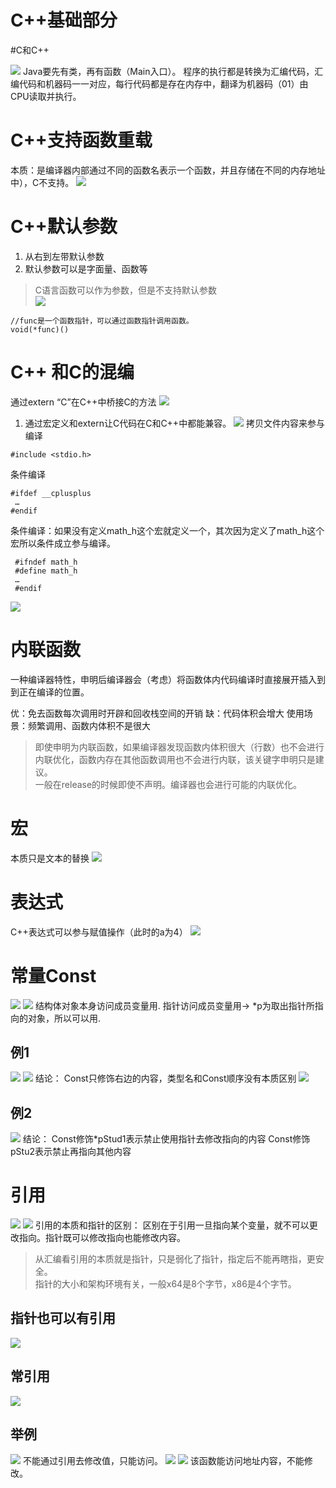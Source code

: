 # C++基础部分
#C和C++

![](C++%E5%9F%BA%E7%A1%80%E9%83%A8%E5%88%86/C2EF0D16-8B41-4699-B9E0-64B0BF46443A.png)
Java要先有类，再有函数（Main入口）。
程序的执行都是转换为汇编代码，汇编代码和机器码一一对应，每行代码都是存在内存中，翻译为机器码（01）由CPU读取并执行。

# C++支持函数重载
本质：是编译器内部通过不同的函数名表示一个函数，并且存储在不同的内存地址中），C不支持。
![](C++%E5%9F%BA%E7%A1%80%E9%83%A8%E5%88%86/5CCB2957-E965-43A9-BF29-722609947FF7.png)

# C++默认参数
1. 从右到左带默认参数
2. 默认参数可以是字面量、函数等

> C语言函数可以作为参数，但是不支持默认参数  
![](C++%E5%9F%BA%E7%A1%80%E9%83%A8%E5%88%86/52818177-5ECA-48B9-96A5-424C0CDF866F.png)
```
//func是一个函数指针，可以通过函数指针调用函数。
void(*func)()
```

# C++ 和C的混编
通过extern “C”在C++中桥接C的方法
![](C++%E5%9F%BA%E7%A1%80%E9%83%A8%E5%88%86/30F2040C-F68B-4C97-96AE-E2B42526D2F1.png)

1. 通过宏定义和extern让C代码在C和C++中都能兼容。
![](C++%E5%9F%BA%E7%A1%80%E9%83%A8%E5%88%86/5726B4A9-A141-4134-A17E-B02D0F7C35CD.png)
拷贝文件内容来参与编译
```
#include <stdio.h>
```
条件编译
```
#ifdef __cplusplus
 …
#endif
```
条件编译：如果没有定义math_h这个宏就定义一个，其次因为定义了math_h这个宏所以条件成立参与编译。
```
 #ifndef math_h
 #define math_h
 …
 #endif
```

![](C++%E5%9F%BA%E7%A1%80%E9%83%A8%E5%88%86/A574C588-ABBC-4A66-9C7D-AE0E3D90F6E8.png)

# 内联函数
一种编译器特性，申明后编译器会（考虑）将函数体内代码编译时直接展开插入到到正在编译的位置。

优：免去函数每次调用时开辟和回收栈空间的开销
缺：代码体积会增大
使用场景：频繁调用、函数内体积不是很大

> 即使申明为内联函数，如果编译器发现函数内体积很大（行数）也不会进行内联优化，函数内存在其他函数调用也不会进行内联，该关键字申明只是建议。  
> 一般在release的时候即使不声明。编译器也会进行可能的内联优化。  

# 宏
本质只是文本的替换
![](C++%E5%9F%BA%E7%A1%80%E9%83%A8%E5%88%86/9D6B2C76-D5F7-474E-AF21-AC49917C3452.png)

# 表达式
C++表达式可以参与赋值操作（此时的a为4）
![](C++%E5%9F%BA%E7%A1%80%E9%83%A8%E5%88%86/ACCEF126-6843-40FC-B218-8B763AE98331.png)

# 常量Const
![](C++%E5%9F%BA%E7%A1%80%E9%83%A8%E5%88%86/71072049-3AE4-4EF2-9F6C-88A1C4EFA4DF.png)
![](C++%E5%9F%BA%E7%A1%80%E9%83%A8%E5%88%86/DE25E4DD-942F-4DC8-BB9F-2411AE5E42A4.png)
结构体对象本身访问成员变量用.
指针访问成员变量用->
*p为取出指针所指向的对象，所以可以用.

## 例1
![](C++%E5%9F%BA%E7%A1%80%E9%83%A8%E5%88%86/7861A433-B7FA-47AB-B095-14CDD5D162AB.png)
![](C++%E5%9F%BA%E7%A1%80%E9%83%A8%E5%88%86/A3E1B5C6-C33E-4AF2-9145-883ABBF6D652.png)
结论：
Const只修饰右边的内容，类型名和Const顺序没有本质区别
![](C++%E5%9F%BA%E7%A1%80%E9%83%A8%E5%88%86/7C911A49-8117-4046-8063-FCA609D944E3.png)

## 例2
![](C++%E5%9F%BA%E7%A1%80%E9%83%A8%E5%88%86/CEB134D6-60B3-4ABD-AB4E-9B33BBF02CBE.png)
结论：
Const修饰*pStud1表示禁止使用指针去修改指向的内容
Const修饰pStu2表示禁止再指向其他内容

# 引用
![](C++%E5%9F%BA%E7%A1%80%E9%83%A8%E5%88%86/1CA7980A-B4E9-4020-BD0C-FD7CFF7627E9.png)
![](C++%E5%9F%BA%E7%A1%80%E9%83%A8%E5%88%86/B437D8EF-CA5C-41FD-90EC-92896049E4A9.png)
引用的本质和指针的区别：
区别在于引用一旦指向某个变量，就不可以更改指向。指针既可以修改指向也能修改内容。

> 从汇编看引用的本质就是指针，只是弱化了指针，指定后不能再瞎指，更安全。  
> 指针的大小和架构环境有关，一般x64是8个字节，x86是4个字节。  

## 指针也可以有引用
![](C++%E5%9F%BA%E7%A1%80%E9%83%A8%E5%88%86/5D7F1AF6-BFFC-4F56-8B50-65B37FA7CEC8.png)

## 常引用
![](C++%E5%9F%BA%E7%A1%80%E9%83%A8%E5%88%86/FAE0C0AA-32D1-4E25-9247-A80DF30189A9.png)

## 举例
![](C++%E5%9F%BA%E7%A1%80%E9%83%A8%E5%88%86/BBE3A098-7DAD-43FC-819D-F9A610C56693.png)
不能通过引用去修改值，只能访问。
![](C++%E5%9F%BA%E7%A1%80%E9%83%A8%E5%88%86/A2FB9BF7-E72A-43E2-9190-CDBE3E35DC25.png)
![](C++%E5%9F%BA%E7%A1%80%E9%83%A8%E5%88%86/B94C3628-5A3E-45C2-A1E6-0DC0F1FEDCFC.png)
该函数能访问地址内容，不能修改。
